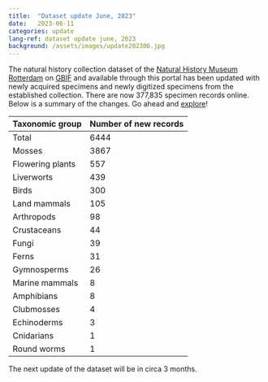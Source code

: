 ```yaml
---
title:  "Dataset update June, 2023"
date:   2023-06-11
categories: update
lang-ref: dataset update june, 2023
background: /assets/images/update202306.jpg
---
```


The natural history collection dataset of the [Natural History Museum Rotterdam](https://www.hetnatuurhistorisch.nl/en) on [GBIF](https://www.gbif.org/) and available through this portal has been updated with newly acquired specimens and newly digitized specimens from the established collection. There are now 377,835 specimen records online. Below is a summary of the changes. Go ahead and [explore](https://specimens.hetnatuurhistorisch.nl/data)!

Taxonomic group | Number of new records
---------- | ---------- 
Total | 6444
Mosses | 3867
Flowering plants | 557
Liverworts | 439
Birds | 300
Land mammals | 105
Arthropods | 98
Crustaceans | 44
Fungi | 39
Ferns | 31
Gymnosperms | 26
Marine mammals | 8
Amphibians | 8
Clubmosses | 4
Echinoderms | 3
Cnidarians | 1
Round worms | 1

The next update of the dataset will be in circa 3 months.
